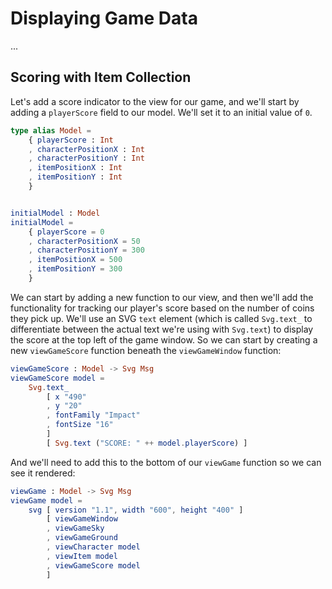 # Displaying Game Data

...

## Scoring with Item Collection

Let's add a score indicator to the view for our game, and we'll start by adding
a `playerScore` field to our model. We'll set it to an initial value of `0`.

```elm
type alias Model =
    { playerScore : Int
    , characterPositionX : Int
    , characterPositionY : Int
    , itemPositionX : Int
    , itemPositionY : Int
    }


initialModel : Model
initialModel =
    { playerScore = 0
    , characterPositionX = 50
    , characterPositionY = 300
    , itemPositionX = 500
    , itemPositionY = 300
    }
```

We can start by adding a new function to our view, and then we'll add the
functionality for tracking our player's score based on the number of coins they
pick up. We'll use an SVG `text` element (which is called `Svg.text_` to
differentiate between the actual text we're using with `Svg.text`) to display
the score at the top left of the game window. So we can start by creating a new
`viewGameScore` function beneath the `viewGameWindow` function:

```elm
viewGameScore : Model -> Svg Msg
viewGameScore model =
    Svg.text_
        [ x "490"
        , y "20"
        , fontFamily "Impact"
        , fontSize "16"
        ]
        [ Svg.text ("SCORE: " ++ model.playerScore) ]
```

And we'll need to add this to the bottom of our `viewGame` function so we can
see it rendered:

```elm
viewGame : Model -> Svg Msg
viewGame model =
    svg [ version "1.1", width "600", height "400" ]
        [ viewGameWindow
        , viewGameSky
        , viewGameGround
        , viewCharacter model
        , viewItem model
        , viewGameScore model
        ]
```